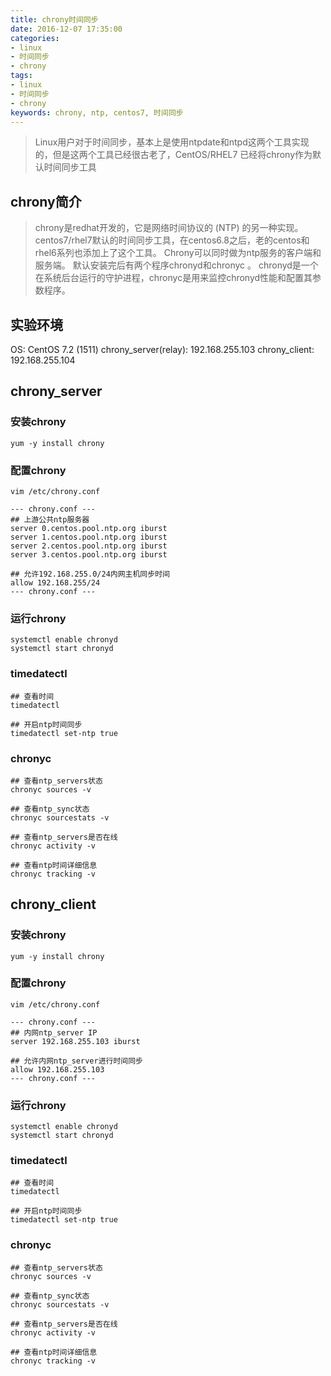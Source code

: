 ```yaml
---
title: chrony时间同步
date: 2016-12-07 17:35:00
categories:
- linux
- 时间同步
- chrony
tags:
- linux
- 时间同步
- chrony
keywords: chrony, ntp, centos7, 时间同步
---
```

> Linux用户对于时间同步，基本上是使用ntpdate和ntpd这两个工具实现的，但是这两个工具已经很古老了，CentOS/RHEL7 已经将chrony作为默认时间同步工具

<!-- more -->

## chrony简介

> chrony是redhat开发的，它是网络时间协议的 (NTP) 的另一种实现。
centos7/rhel7默认的时间同步工具，在centos6.8之后，老的centos和rhel6系列也添加上了这个工具。
Chrony可以同时做为ntp服务的客户端和服务端。
默认安装完后有两个程序chronyd和chronyc 。
chronyd是一个在系统后台运行的守护进程，chronyc是用来监控chronyd性能和配置其参数程序。

## 实验环境

OS:   CentOS 7.2 (1511)
chrony_server(relay):   192.168.255.103
chrony_client:          192.168.255.104

## chrony_server

### 安装chrony
<pre><code class="language-bash line-numbers">yum -y install chrony
</code></pre>

### 配置chrony
<pre><code class="language-bash line-numbers">vim /etc/chrony.conf

--- chrony.conf ---
## 上游公共ntp服务器
server 0.centos.pool.ntp.org iburst
server 1.centos.pool.ntp.org iburst
server 2.centos.pool.ntp.org iburst
server 3.centos.pool.ntp.org iburst

## 允许192.168.255.0/24内网主机同步时间
allow 192.168.255/24
--- chrony.conf ---
</code></pre>

### 运行chrony
<pre><code class="language-bash line-numbers">systemctl enable chronyd
systemctl start chronyd
</code></pre>

### timedatectl
<pre><code class="language-bash line-numbers">## 查看时间
timedatectl

## 开启ntp时间同步
timedatectl set-ntp true
</code></pre>

### chronyc
<pre><code class="language-bash line-numbers">## 查看ntp_servers状态
chronyc sources -v

## 查看ntp_sync状态
chronyc sourcestats -v

## 查看ntp_servers是否在线
chronyc activity -v

## 查看ntp时间详细信息
chronyc tracking -v
</code></pre>

## chrony_client

### 安装chrony
<pre><code class="language-bash line-numbers">yum -y install chrony
</code></pre>

### 配置chrony
<pre><code class="language-bash line-numbers">vim /etc/chrony.conf 

--- chrony.conf ---
## 内网ntp_server IP
server 192.168.255.103 iburst

## 允许内网ntp_server进行时间同步
allow 192.168.255.103
--- chrony.conf ---
</code></pre>

### 运行chrony
<pre><code class="language-bash line-numbers">systemctl enable chronyd
systemctl start chronyd
</code></pre>

### timedatectl
<pre><code class="language-bash line-numbers">## 查看时间
timedatectl

## 开启ntp时间同步
timedatectl set-ntp true
</code></pre>

### chronyc
<pre><code class="language-bash line-numbers">## 查看ntp_servers状态
chronyc sources -v

## 查看ntp_sync状态
chronyc sourcestats -v

## 查看ntp_servers是否在线
chronyc activity -v

## 查看ntp时间详细信息
chronyc tracking -v
</code></pre>
